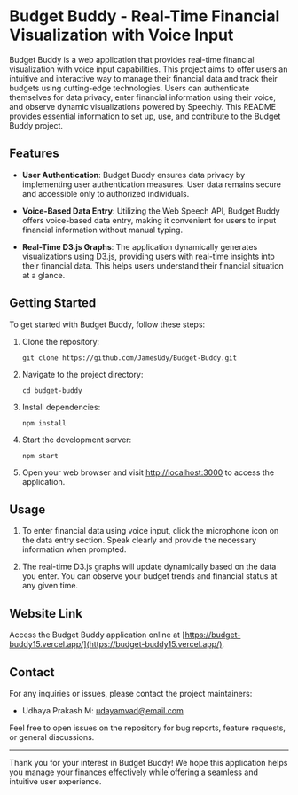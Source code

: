 # Budget Buddy - Real-Time Financial Visualization with Voice Input

Budget Buddy is a web application that provides real-time financial visualization with voice input capabilities. This project aims to offer users an intuitive and interactive way to manage their financial data and track their budgets using cutting-edge technologies. Users can authenticate themselves for data privacy, enter financial information using their voice, and observe dynamic visualizations powered by Speechly. This README provides essential information to set up, use, and contribute to the Budget Buddy project.

## Features

- **User Authentication**: Budget Buddy ensures data privacy by implementing user authentication measures. User data remains secure and accessible only to authorized individuals.

- **Voice-Based Data Entry**: Utilizing the Web Speech API, Budget Buddy offers voice-based data entry, making it convenient for users to input financial information without manual typing.

- **Real-Time D3.js Graphs**: The application dynamically generates visualizations using D3.js, providing users with real-time insights into their financial data. This helps users understand their financial situation at a glance.

## Getting Started

To get started with Budget Buddy, follow these steps:

1. Clone the repository:
   ```
   git clone https://github.com/JamesUdy/Budget-Buddy.git
   ```

2. Navigate to the project directory:
   ```
   cd budget-buddy
   ```

3. Install dependencies:
   ```
   npm install
   ```

4. Start the development server:
   ```
   npm start
   ```

5. Open your web browser and visit [http://localhost:3000](http://localhost:3000) to access the application.

## Usage

1. To enter financial data using voice input, click the microphone icon on the data entry section. Speak clearly and provide the necessary information when prompted.

2. The real-time D3.js graphs will update dynamically based on the data you enter. You can observe your budget trends and financial status at any given time.

## Website Link

Access the Budget Buddy application online at [https://budget-buddy15.vercel.app/](https://budget-buddy15.vercel.app/).

## Contact

For any inquiries or issues, please contact the project maintainers:

- Udhaya Prakash M: udayamvad@email.com

Feel free to open issues on the repository for bug reports, feature requests, or general discussions.

---

Thank you for your interest in Budget Buddy! We hope this application helps you manage your finances effectively while offering a seamless and intuitive user experience.
